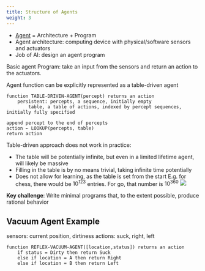```yaml
---
title: Structure of Agents
weight: 3
---
```


- [Agent](/reasoning-and-problem-solving/agents) = Architecture + Program
- Agent architecture: computing device with physical/software sensors and actuators
- Job of AI: design an agent program

Basic agent Program: take an input from the sensors and return an action to the actuators.

Agent function can be explicitly represented as a table-driven agent

```
function TABLE-DRIVEN-AGENT(percept) returns an action
	persistent: percepts, a sequence, initially empty
		table, a table of actions, indexed by percept sequences, initially fully specified

append percept to the end of percepts
action ← LOOKUP(percepts, table)
return action
```

Table-driven approach does not work in practice:
- The table will be potentially infinite, but even in a limited lifetime agent, will likely be massive
- Filling in the table is by no means trivial, taking infinite time potentially
- Does not allow for learning, as the table is set from the start
E.g. for chess, there would be $10^{123}$ entries. For go, that number is $10^{360}$
![](../attachments/cleanshot-2025-09-10-at-1344002x.png)

**Key challenge**: Write minimal programs that, to the extent possible, produce rational behavior

## Vacuum Agent Example
sensors: current position, dirtiness
actions: suck, right, left

```
function REFLEX-VACUUM-AGENT([location,status]) returns an action
	if status = Dirty then return Suck
	else if location = A then return Right
	else if location = B then return Left
```